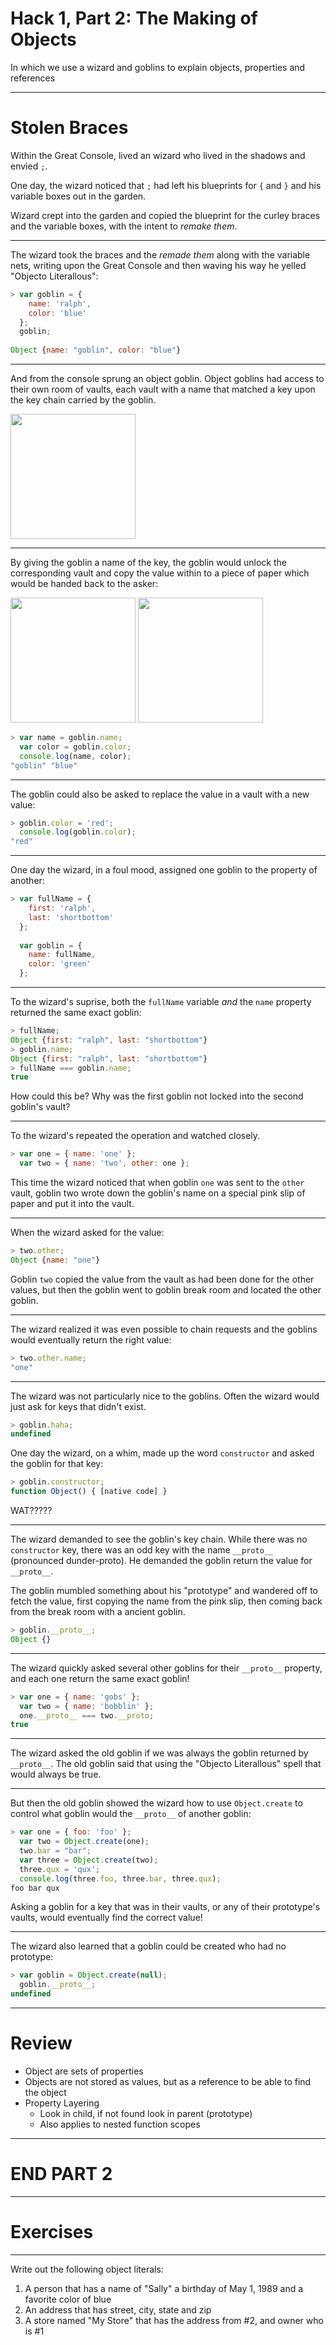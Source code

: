 <!-- $theme: default -->


# Hack 1, Part 2: The Making of Objects

In which we use a wizard and goblins to explain objects, properties and references

---

# Stolen Braces

Within the Great Console, lived an wizard who lived in the shadows and envied `;`.

One day, the wizard noticed that `;` had left his blueprints for `{` and `}` and his variable boxes out in the garden.

Wizard crept into the garden and copied the blueprint for the curley braces and the variable boxes, with the intent to _remake them_.


---

The wizard took the braces and the _remade them_ along with the variable nets, writing upon the Great Console and then waving his way he yelled "Objecto Literallous":


```javascript
> var goblin = {
    name: 'ralph',
    color: 'blue'
  };
  goblin;
  
Object {name: "goblin", color: "blue"}
```
---

And from the console sprung an object goblin. Object goblins had access to their own room of vaults, each vault with a name that matched a key upon the key chain carried by the goblin.

<img src="https://cloud.githubusercontent.com/assets/478864/24275146/91bc25d6-0fea-11e7-804d-f575d82dc02b.png" height="200px">


---
By giving the goblin a name of the key, the goblin would unlock the corresponding vault and copy the value within to a piece of paper which would be handed back to the asker:

<img src="https://cloud.githubusercontent.com/assets/478864/24275005/90c32be4-0fe9-11e7-978e-a309a0363417.png" height="200px">
<img src="https://cloud.githubusercontent.com/assets/478864/24275037/c5667bda-0fe9-11e7-9b2b-479f2fdb0038.png" height="200px">


```javascript
> var name = goblin.name;
  var color = goblin.color;
  console.log(name, color);
"goblin" "blue"

```

---

The goblin could also be asked to replace the value in a vault with a new value:


```javascript
> goblin.color = 'red';
  console.log(goblin.color);
"red"

```

---

One day the wizard, in a foul mood, assigned one goblin to the property of another:


```javascript
> var fullName = {
    first: 'ralph',
    last: 'shortbottom'
  };
  
  var goblin = {
    name: fullName,
    color: 'green'
  };
```

---

To the wizard's suprise, both the `fullName` variable _and_ the `name` property returned the same exact goblin:


```javascript
> fullName;
Object {first: "ralph", last: "shortbottom"}
> goblin.name;
Object {first: "ralph", last: "shortbottom"}
> fullName === goblin.name;
true
```

How could this be? Why was the first goblin not locked into the second goblin's vault?


---

To the wizard's repeated the operation and watched closely.

```javascript
> var one = { name: 'one' };
  var two = { name: 'two', other: one };

```

This time the wizard noticed that when goblin `one` was sent to the `other` vault, goblin two wrote down the goblin's name on a special pink slip of paper and put it into the vault.

---

When the wizard asked for the value:

```javascript
> two.other;
Object {name: "one"}

```

Goblin `two` copied the value from the vault as had been done for the other values, but then the goblin went to goblin break room and located the other goblin.

---

The wizard realized it was even possible to chain requests and the goblins would eventually return the right value:

```javascript
> two.other.name;
"one"

```

---

The wizard was not particularly nice to the goblins. Often the wizard would just ask for keys that didn't exist.

```javascript
> goblin.haha;
undefined
```

One day the wizard, on a whim, made up the word `constructor` and asked the goblin for that key:


```javascript
> goblin.constructor;
function Object() { [native code] }
```

WAT?????

---

The wizard demanded to see the goblin's key chain. While there was no `constructor` key, there was an odd key with the name `__proto__` (pronounced dunder-proto). He demanded the goblin return the value for `__proto__`. 

The goblin mumbled something about his "prototype" and wandered off to fetch the value, first copying the name from the pink slip, then coming back from the break room with a ancient goblin.

```javascript
> goblin.__proto__;
Object {}
```

---

The wizard quickly asked several other goblins for their `__proto__` property, and each one return the same exact goblin!

```javascript
> var one = { name: 'gobs' };
  var two = { name: 'bobblin' };
  one.__proto__ === two.__proto;
true
```

---

The wizard asked the old goblin if we was always the goblin returned by `__proto__`. The old goblin said that using the "Objecto Literallous" spell that would always be true.

---

But then the old goblin showed the wizard how to use `Object.create` to control what goblin would the `__proto__` of another goblin:


```javascript
> var one = { foo: 'foo' };
  var two = Object.create(one);
  two.bar = "bar";
  var three = Object.create(two);
  three.qux = 'qux';
  console.log(three.foo, three.bar, three.qux);
foo bar qux
```

Asking a goblin for a key that was in their vaults, or any of their prototype's vaults, would eventually find the correct value!

---

The wizard also learned that a goblin could be created who had no prototype:

```javascript
> var goblin = Object.create(null);
  goblin.__proto__;
undefined
```

---

# Review 

* Object are sets of properties
* Objects are not stored as values, but as a reference to be able to find the object
* Property Layering
	* Look in child, if not found look in parent (prototype)
	* Also applies to nested function scopes


---
# END PART 2

---

# Exercises

---

Write out the following object literals:

1. A person that has a name of "Sally" a birthday of May 1, 1989 and a favorite color of blue
2. An address that has street, city, state and zip
3. A store named "My Store" that has the address from #2, and owner who is #1